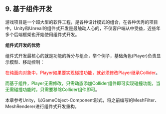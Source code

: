 ﻿## 9. 基于组件开发

游戏项目是一个超大型的软件工程，是各种设计模式的组合，在各种优秀的项目中，Unity和Unreal的组件式开发是最触动人心的，不仅客户端从中受益，近些年多个后端框架也开始使用组件式开发。

<b>组件式开发的优势</b>

组件式开发最核心的就是功能的拆分与组合，举个例子，基础角色(Player)负责显示模型、移动控制：

<font color=red>在纯面向对象中，Player如果要实现碰撞功能，就必须修改Player继承Collider</font>。

<font color=green>而基于组件，Player无需修改，只需动态添加Collider组件即可实现碰撞功能，当无需碰撞功能时，只需要移除Collider组件即可</font>。

本章参考Unity，以GameObject-Component形式，将之前编写的MeshFilter、MeshRenderer进行组件式开发重构。
